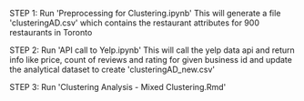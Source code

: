 STEP 1:
Run 'Preprocessing for Clustering.ipynb'
This will generate a file 'clusteringAD.csv' which contains the restaurant attributes for 900 restaurants in Toronto

STEP 2:
Run 'API call to Yelp.ipynb'
This will call the yelp data api and return info like price, count of reviews and rating for given business id and update the analytical dataset to create 'clusteringAD_new.csv'

STEP 3:
Run 'Clustering Analysis - Mixed Clustering.Rmd'


